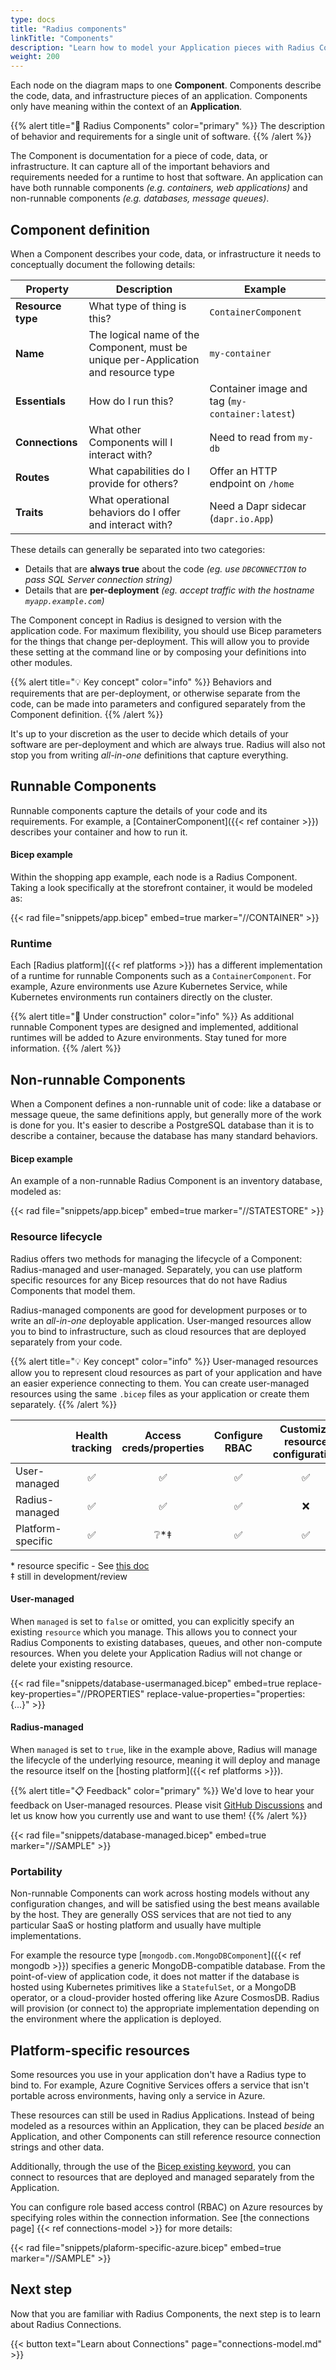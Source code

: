```yaml
---
type: docs
title: "Radius components"
linkTitle: "Components"
description: "Learn how to model your Application pieces with Radius Components"
weight: 200
---
```


Each node on the diagram maps to one **Component**. Components describe the code, data, and infrastructure pieces of an application. Components only have meaning within the context of an **Application**.

{{% alert title="📄 Radius Components" color="primary" %}}
The description of behavior and requirements for a single unit of software.
{{% /alert %}}

The Component is documentation for a piece of code, data, or infrastructure. It can capture all of the important behaviors and requirements needed for a runtime to host that software. An application can have both runnable components *(e.g. containers, web applications)* and non-runnable components *(e.g. databases, message queues)*.

## Component definition

When a Component describes your code, data, or infrastructure it needs to conceptually document the following details:

| Property | Description | Example |
|----------|-------------|---------|
| **Resource type** | What type of thing is this? | `ContainerComponent`
| **Name** | The logical name of the Component, must be unique per-Application and resource type | `my-container`
| **Essentials** | How do I run this? | Container image and tag (`my-container:latest`)
| **Connections** | What other Components will I interact with? | Need to read from `my-db` 
| **Routes** | What capabilities do I provide for others? | Offer an HTTP endpoint on `/home`
| **Traits** | What operational behaviors do I offer and interact with? | Need a Dapr sidecar (`dapr.io.App`)

These details can generally be separated into two categories:

- Details that are **always true** about the code *(eg. use `DBCONNECTION` to pass SQL Server connection string)*
- Details that are **per-deployment** *(eg. accept traffic with the hostname `myapp.example.com`)*

The Component concept in Radius is designed to version with the application code. For maximum flexibility, you should use Bicep parameters for the things that change per-deployment. This will allow you to provide these setting at the command line or by composing your definitions into other modules.

{{% alert title="💡 Key concept" color="info" %}}
Behaviors and requirements that are per-deployment, or otherwise separate from the code, can be made into parameters and configured separately from the Component definition.
{{% /alert %}} 

It's up to your discretion as the user to decide which details of your software are per-deployment and which are always true. Radius will also not stop you from writing *all-in-one* definitions that capture everything.

## Runnable Components

Runnable components capture the details of your code and its requirements. For example, a [ContainerComponent]({{< ref container >}}) describes your container and how to run it.

#### Bicep example

Within the shopping app example, each node is a Radius Component. Taking a look specifically at the storefront container, it would be modeled as:

{{< rad file="snippets/app.bicep" embed=true marker="//CONTAINER" >}}

### Runtime

Each [Radius platform]({{< ref platforms >}}) has a different implementation of a runtime for runnable Components such as a `ContainerComponent`. For example, Azure environments use Azure Kubernetes Service, while Kubernetes environments run containers directly on the cluster.

{{% alert title="🚧 Under construction" color="info" %}}
As additional runnable Component types are designed and implemented, additional runtimes will be added to Azure environments. Stay tuned for more information.
{{% /alert %}}

## Non-runnable Components

When a Component defines a non-runnable unit of code: like a database or message queue, the same definitions apply, but generally more of the work is done for you. It's easier to describe a PostgreSQL database than it is to describe a container, because the database has many standard behaviors.

#### Bicep example

An example of a non-runnable Radius Component is an inventory database, modeled as:

{{< rad file="snippets/app.bicep" embed=true marker="//STATESTORE" >}}

### Resource lifecycle

Radius offers two methods for managing the lifecycle of a Component: Radius-managed and user-managed. Separately, you can use platform specific resources for any Bicep resources that do not have Radius Components that model them.

Radius-managed components are good for development purposes or to write an *all-in-one* deployable application. User-manged resources allow you to bind to infrastructure, such as cloud resources that are deployed separately from your code.

{{% alert title="💡 Key concept" color="info" %}}
User-managed resources allow you to represent cloud resources as part of your application and have an easier experience connecting to them. You can create user-managed resources using the same `.bicep` files as your application or create them separately.
{{% /alert %}}

| | Health tracking | Access creds/properties | Configure RBAC | Customize resource configuration |
|-|:---------------:|:-----------------------:|:--------------:|:--------------------:|
| User-managed | ✅ | ✅ | ✅ | ✅ |
| Radius-managed | ✅ | ✅ | ✅ | ❌ |
| Platform-specific | ✅ | ❔*‡ | ✅ | ✅ |

\* resource specific - See [this doc](https://docs.microsoft.com/azure/azure-resource-manager/bicep/bicep-functions-resource)
<br />
‡ still in development/review

#### User-managed

When `managed` is set to `false` or omitted, you can explicitly specify an existing `resource` which you manage. This allows you to connect your Radius Components to existing databases, queues, and other non-compute resources. When you delete your Application Radius will not change or delete your existing resource.

{{< rad file="snippets/database-usermanaged.bicep" embed=true replace-key-properties="//PROPERTIES" replace-value-properties="properties: {...}" >}}

#### Radius-managed

When `managed` is set to `true`, like in the example above, Radius will manage the lifecycle of the underlying resource, meaning it will deploy and manage the resource itself on the [hosting platform]({{< ref platforms >}}).

{{% alert title="📋 Feedback" color="primary" %}}
We'd love to hear your feedback on User-managed resources. Please visit [GitHub Discussions](https://github.com/Azure/radius/discussions/1269) and let us know how you currently use and want to use them!
{{% /alert %}}

{{< rad file="snippets/database-managed.bicep" embed=true marker="//SAMPLE" >}}

### Portability

Non-runnable Components can work across hosting models without any configuration changes, and will be satisfied using the best means available by the host. They are generally OSS services that are not tied to any particular SaaS or hosting platform and usually have multiple implementations.

For example the resource type [`mongodb.com.MongoDBComponent`]({{< ref mongodb >}}) specifies a generic MongoDB-compatible database. From the point-of-view of application code, it does not matter if the database is hosted using Kubernetes primitives like a `StatefulSet`, or a MongoDB operator, or a cloud-provider hosted offering like Azure CosmosDB. Radius will provision (or connect to) the appropriate implementation depending on the environment where the application is deployed.

## Platform-specific resources

Some resources you use in your application don't have a Radius type to bind to. For example, Azure Cognitive Services offers a service that isn't portable across environments, having only a service in Azure.

These resources can still be used in Radius Applications. Instead of being modeled as a resources within an Application, they can be placed *beside* an Application, and other Components can still reference resource connection strings and other data.

Additionally, through the use of the [Bicep existing keyword](https://docs.microsoft.com/en-us/azure/azure-resource-manager/bicep/resource-declaration?#reference-existing-resources), you can connect to resources that are deployed and managed separately from the Application.

You can configure role based access control (RBAC) on Azure resources by specifying roles within the connection information. See [the connections page] {{< ref connections-model >}} for more details: 

{{< rad file="snippets/plaform-specific-azure.bicep" embed=true marker="//SAMPLE" >}}

## Next step

Now that you are familiar with Radius Components, the next step is to learn about Radius Connections.

{{< button text="Learn about Connections" page="connections-model.md" >}}

